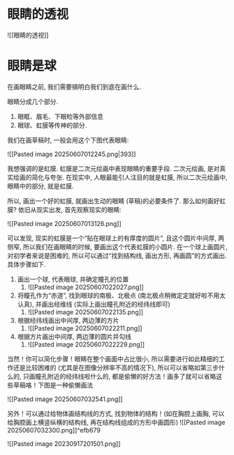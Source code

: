# 眼睛的透视

![[眼睛的透视]]

# 眼睛是球

在画眼睛之前, 我们需要搞明白我们到底在画什么. 

眼睛分成几个部分.

1. 眼眶、眉毛、下眼睑等外部信息
2. 眼球、虹膜等传神的部分.

我们在画草稿时, 一般会用这个下图代表眼睛: 

![[Pasted image 20250607012245.png|393]]

我想强调的是虹膜. 虹膜是二次元绘画中表现眼睛的重要手段. 二次元绘画, 是对真实绘画的简化与夸张. 
在现实中, 人眼最能引人注目的就是虹膜, 所以二次元绘画中, 眼睛中的部分, 就是虹膜. 

所以, 画出一个好的虹膜, 就画出生动的眼睛 (草稿)的必要条件了. 那么如何画好虹膜? 依旧从现实出发, 首先观察现实的眼睛:

![[Pasted image 20250607013126.png]]

可以发现, 现实的虹膜是一个“贴在眼球上的有厚度的圆片”, 且这个圆片中间厚, 两侧窄, 所以我们在画眼睛的时候, 要画出这个代表虹膜的小圆片. 在一个球上画圆片, 对初学者来说是困难的, 所以可以通过“找到结构线, 画出方形, 再画圆”的方式画出. 具体步骤如下. 

1. 画出一个球, 代表眼球, 并确定瞳孔的位置
	1. ![[Pasted image 20250607022027.png]]
2. 将瞳孔作为“赤道”, 找到眼球的南极、北极点 (南北极点稍微定定就好啦不用太认真), 并画出经维线 (实际上画出瞳孔附近的经纬线即可)
	1. ![[Pasted image 20250607022135.png]]
3. 根据经纬线画出中间厚, 两边薄的方片
	1. ![[Pasted image 20250607022211.png]]
4. 根据方片画出中间厚, 两边薄的圆片并勾线
	1. ![[Pasted image 20250607022229.png]]

当然！你可以简化步骤！眼睛在整个画面中占比很小, 所以需要进行如此精细的工作还是比较困难的 (尤其是在图像分辨率不高的情况下), 所以可以省略如第三步什么的, 只画瞳孔附近的经纬线啦什么的, 都是偷懒的好方法！画多了就可以省略这些草稿咯！下图是一种偷懒画法

![[Pasted image 20250607032541.png]]

另外！可以通过给物体画结构线的方式, 找到物体的结构！(如在胸腔上画胸, 可以给胸腔画上横竖纵横的结构线, 再在结构线组成的方形中画圆形) ![[Pasted image 20250607032300.png]]^efb679

![[Pasted image 20230917201501.png]]